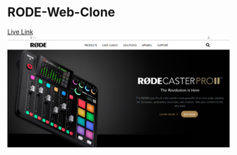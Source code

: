 # RODE-Web-Clone
[Live Link](https://rode-microphones-web-clone.netlify.app/)
![Preview](image.png)
